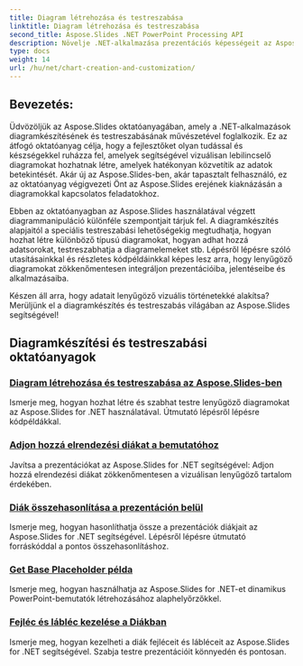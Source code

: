 ```yaml
---
title: Diagram létrehozása és testreszabása
linktitle: Diagram létrehozása és testreszabása
second_title: Aspose.Slides .NET PowerPoint Processing API
description: Növelje .NET-alkalmazása prezentációs képességeit az Aspose.Slides segítségével. Merüljön el a diagramok létrehozásáról és testreszabásáról szóló oktatóanyagunkban, amelyben lépésről lépésre útmutatókat és kódpéldákat fedez fel.
type: docs
weight: 14
url: /hu/net/chart-creation-and-customization/
---
```


## Bevezetés:

Üdvözöljük az Aspose.Slides oktatóanyagában, amely a .NET-alkalmazások diagramkészítésének és testreszabásának művészetével foglalkozik. Ez az átfogó oktatóanyag célja, hogy a fejlesztőket olyan tudással és készségekkel ruházza fel, amelyek segítségével vizuálisan lebilincselő diagramokat hozhatnak létre, amelyek hatékonyan közvetítik az adatok betekintését. Akár új az Aspose.Slides-ben, akár tapasztalt felhasználó, ez az oktatóanyag végigvezeti Önt az Aspose.Slides erejének kiaknázásán a diagramokkal kapcsolatos feladatokhoz.

Ebben az oktatóanyagban az Aspose.Slides használatával végzett diagrammanipuláció különféle szempontjait tárjuk fel. A diagramkészítés alapjaitól a speciális testreszabási lehetőségekig megtudhatja, hogyan hozhat létre különböző típusú diagramokat, hogyan adhat hozzá adatsorokat, testreszabhatja a diagramelemeket stb. Lépésről lépésre szóló utasításainkkal és részletes kódpéldáinkkal képes lesz arra, hogy lenyűgöző diagramokat zökkenőmentesen integráljon prezentációiba, jelentéseibe és alkalmazásaiba.

Készen áll arra, hogy adatait lenyűgöző vizuális történetekké alakítsa? Merüljünk el a diagramkészítés és testreszabás világában az Aspose.Slides segítségével!

## Diagramkészítési és testreszabási oktatóanyagok
### [Diagram létrehozása és testreszabása az Aspose.Slides-ben](./chart-creation-and-customization/)
Ismerje meg, hogyan hozhat létre és szabhat testre lenyűgöző diagramokat az Aspose.Slides for .NET használatával. Útmutató lépésről lépésre kódpéldákkal.
### [Adjon hozzá elrendezési diákat a bemutatóhoz](./add-layout-slides/)
Javítsa a prezentációkat az Aspose.Slides for .NET segítségével: Adjon hozzá elrendezési diákat zökkenőmentesen a vizuálisan lenyűgöző tartalom érdekében.
### [Diák összehasonlítása a prezentáción belül](./check-slides-comparison/)
Ismerje meg, hogyan hasonlíthatja össze a prezentációk diákjait az Aspose.Slides for .NET segítségével. Lépésről lépésre útmutató forráskóddal a pontos összehasonlításhoz.
### [Get Base Placeholder példa](./get-base-placeholder-example/)
Ismerje meg, hogyan használhatja az Aspose.Slides for .NET-et dinamikus PowerPoint-bemutatók létrehozásához alaphelyőrzőkkel.
### [Fejléc és lábléc kezelése a Diákban](./header-footer-manager/)
Ismerje meg, hogyan kezelheti a diák fejléceit és lábléceit az Aspose.Slides for .NET segítségével. Szabja testre prezentációit könnyedén és pontosan.